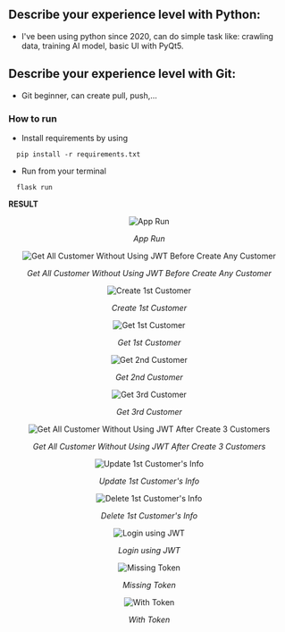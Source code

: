 ## **Describe your experience level with Python:**
- I've been using python since 2020, can do simple task like: crawling data, training AI model, basic UI with PyQt5.
## **Describe your experience level with Git:**
- Git beginner, can create pull, push,...
### How to run
- Install requirements by using
```
  pip install -r requirements.txt
```
- Run from your terminal
```
  flask run
```
**RESULT**
![]()
<p align="center">
  <img src="https://github.com/darkhunterLearning/CRUD-API/blob/main/images/App_Run.png" alt="App Run">
</p>
<p align="center">
  <i> App Run </i>
</p>
<p align="center">
  <img src="https://github.com/darkhunterLearning/CRUD-API/blob/main/images/Get_All_Customer.png" alt="Get All Customer Without Using JWT Before Create Any Customer">
</p>
<p align="center">
  <i> Get All Customer Without Using JWT Before Create Any Customer </i>
</p>
<p align="center">
  <img src="https://github.com/darkhunterLearning/CRUD-API/blob/main/images/Add_1st_Customer.png" alt="Create 1st Customer">
</p>
<p align="center">
  <i> Create 1st Customer </i>
</p>
<p align="center">
  <img src="https://github.com/darkhunterLearning/CRUD-API/blob/main/images/Get_1st_Customer.png" alt="Get 1st Customer">
</p>
<p align="center">
  <i> Get 1st Customer </i>
</p>
<p align="center">
  <img src="https://github.com/darkhunterLearning/CRUD-API/blob/main/images/Get_2nd_Customer.png" alt="Get 2nd Customer">
</p>
<p align="center">
  <i> Get 2nd Customer </i>
</p>
<p align="center">
  <img src="https://github.com/darkhunterLearning/CRUD-API/blob/main/images/Get_3rd_Customer.png" alt="Get 3rd Customer">
</p>
<p align="center">
  <i> Get 3rd Customer </i>
</p>
<p align="center">
  <img src="https://github.com/darkhunterLearning/CRUD-API/blob/main/images/Get_All_Customer_2.png" alt="Get All Customer Without Using JWT After Create 3 Customers">
</p>
<p align="center">
  <i> Get All Customer Without Using JWT After Create 3 Customers </i>
</p>
<p align="center">
  <img src="https://github.com/darkhunterLearning/CRUD-API/blob/main/images/Update_1st_Customer_Info.png" alt="Update 1st Customer's Info">
</p>
<p align="center">
  <i> Update 1st Customer's Info </i>
</p>
<p align="center">
  <img src="https://github.com/darkhunterLearning/CRUD-API/blob/main/images/Delete_1st_Customer.png" alt="Delete 1st Customer's Info">
</p>
<p align="center">
  <i> Delete 1st Customer's Info </i>
</p>
<p align="center">
  <img src="https://github.com/darkhunterLearning/CRUD-API/blob/main/images/JWT_Login.png" alt="Login using JWT">
</p>
<p align="center">
  <i> Login using JWT </i>
</p>
<p align="center">
  <img src="https://github.com/darkhunterLearning/CRUD-API/blob/main/images/GET_ALL_WITHOUT_JWT.png" alt="Missing Token">
</p>
<p align="center">
  <i> Missing Token </i>
</p>
<p align="center">
  <img src="https://github.com/darkhunterLearning/CRUD-API/blob/main/images/GET_ALL_WITH_JWT.png" alt="With Token">
</p>
<p align="center">
  <i> With Token </i>
</p>

